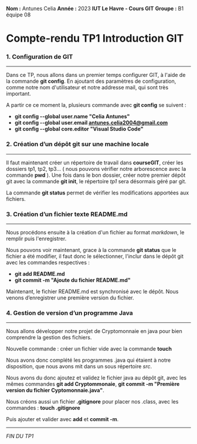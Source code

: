 **Nom :** Antunes Celia        **Année :** 2023         **IUT Le Havre - Cours GIT**
**Groupe :** B1 équipe 08


# Compte-rendu TP1 Introduction GIT


### 1. Configuration de GIT

***

Dans ce TP, nous allons dans un premier temps configurer GIT, à l'aide de la commande **git config**. En ajoutant des paramètres de configuration, comme notre nom d'utilisateur et notre addresse mail, qui sont très important.

A partir ce ce moment la, plusieurs commande avec **git config** se suivent :

* **git config --global user.name "Celia Antunes"**
* **git config --global user.email antunes.celia2004@gmail.com**
* **git config --global core.editor "Visual Studio Code"**

### 2. Création d’un dépôt git sur une machine locale

***

Il faut maintenant créer un répertoire de travail dans **courseGIT**, créer les dossiers tp1, tp2, tp3... ( nous pouvons vérifier notre arborescence avec la commande **pwd** ).
Une fois dans le bon dossier, créer notre premier dépôt git avec la commande **git init**, le répertoire *tp1* sera désormais géré par git.

La commande **git status** permet de vérifier les modifications apportées aux fichiers.  

### 3. Création d’un fichier texte README.md

***

Nous procédons ensuite à la création d'un fichier au format *markdown*, le remplir puis l'enregistrer.   

Nous pouvons voir maintenant, grace à la commande **git status** que le fichier a été modifier, il faut donc le sélectionner, l'inclur dans le dépôt git avec les commandes respectives : 

* **git add README.md**
* **git commit -m "Ajoute du fichier README.md"**

Maintenant, le fichier README.md est synchronisé avec le dépôt. Nous venons d’enregistrer une première version du fichier.

### 4. Gestion de version d’un programme Java

***

Nous allons développer notre projet de Cryptomonnaie en java pour bien comprendre la gestion des fichiers.  

Nouvelle commande
: créer un fichier vide avec la commande **touch**

Nous avons donc complété les programmes .java qui étaient à notre disposition, que nous avons mit dans un sous répertoire *src*.  

Nous avons du donc ajoutez et validez le fichier java au dépôt git, avec les mêmes commandes **git add Cryptommonaie**, **git commit -m "Première version du fichier Cyptomonnaie.java"**.

Nous créons aussi un fichier **.gitignore** pour placer nos .class, avec les commandes
: **touch .gitignore**

Puis ajouter et valider avec **add** et **commit -m**.

***

*FIN DU TP1*
